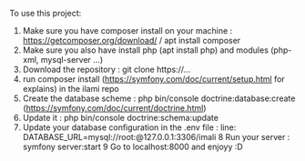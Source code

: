 
To use this project: 
1. Make sure you have composer install on your machine : https://getcomposer.org/download/ / apt install composer
2. Make sure you also have install php (apt install php) and modules (php-xml, mysql-server ...)
3. Download the repository : git clone https://...
4. run composer install (https://symfony.com/doc/current/setup.html for explains) in the ilami repo
5. Create the database scheme : php bin/console doctrine:database:create (https://symfony.com/doc/current/doctrine.html)
6. Update it : php bin/console doctrine:schema:update
7. Update your database configuration in the .env file : line: DATABASE_URL=mysql://root:@127.0.0.1:3306/imali
8 Run your server : symfony server:start
9 Go to localhost:8000 and enjoyy :D 

   


